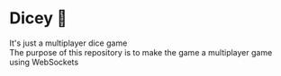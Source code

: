 # Dicey 🎲
It's just a multiplayer dice game <br />
The purpose of this repository is to make the game a multiplayer game using WebSockets
